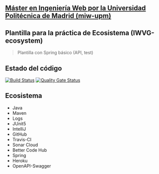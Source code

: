 ## [Máster en Ingeniería Web por la Universidad Politécnica de Madrid (miw-upm)](http://miw.etsisi.upm.es)
## Plantilla para la práctica de Ecosistema (IWVG-ecosystem)
> Plantilla con Spring básico (API, test) 

## Estado del código
[![Build Status](https://travis-ci.com/antgonto/ci.svg?token=yzXw7TMJuz3KpLYR9N44&branch=developer)](https://travis-ci.com/antgonto/ci)
[![Quality Gate Status](https://sonarcloud.io/api/project_badges/measure?project=antgonto%3Aecosystem-demo&metric=alert_status)](https://sonarcloud.io/dashboard?id=antgonto%3Aecosystem-demo)

## Ecosistema
* Java
* Maven
* Logs
* JUnit5
* IntelliJ
* GitHub
* Travis-CI
* Sonar Cloud
* Better Code Hub
* Spring
* Heroku
* OpenAPI-Swagger
